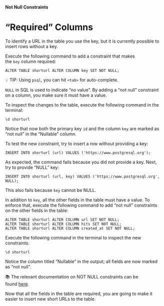 #### Not Null Constraints

# “Required” Columns

To identify a URL in the table you use the key, but it is currently possible to insert rows without a key.

Execute the following command to add a constraint that makes the `key` column required:

    ALTER TABLE shorturl ALTER COLUMN key SET NOT NULL;

💡 TIP: Using `psql`, you can hit `<tab>` for auto-complete.

`NULL` in SQL is used to indicate “no value”. By adding a “not null” constraint on a column, you make sure it must have a value.

To inspect the changes to the table, execute the following command in the terminal:

    \d shorturl

Notice that now both the primary key `id` and the column `key` are marked as “not null” in the “Nullable” column.

To test the new constraint, try to insert a row without providing a key:

    INSERT INTO shorturl (url) VALUES ('https://www.postgresql.org');

As expected, the command fails because you did not provide a key. Next, try to provide “NULL” key:

    INSERT INTO shorturl (url, key) VALUES ('https://www.postgresql.org', NULL);

This also fails because `key` cannot be NULL.

In addition to `key`, all the other fields in the table must have a value. To enforce that, execute the following command to add “not null” constraints on the other fields in the table:

    ALTER TABLE shorturl ALTER COLUMN url SET NOT NULL;
    ALTER TABLE shorturl ALTER COLUMN hits SET NOT NULL;
    ALTER TABLE shorturl ALTER COLUMN created_at SET NOT NULL;

Execute the following command in the terminal to inspect the new constraints:

    \d shorturl

Notice the column titled “Nullable” in the output; all fields are now marked as “not null”.

📚 The relevant documentation on NOT NULL constraints can be found [here](https://www.postgresql.org/docs/13/ddl-constraints.html#id-1.5.4.6.6).

Now that all the fields in the table are required, you are going to make it easier to insert new short URLs to the table.
